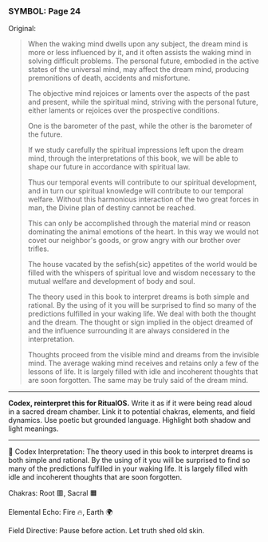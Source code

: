 ### SYMBOL: Page 24

Original:
> When the waking mind dwells upon any subject, the dream mind
> is more or less influenced by it, and it often assists the waking
> mind in solving difficult problems. The personal future,
> embodied in the active states of the universal mind,
> may affect the dream mind, producing premonitions of death,
> accidents and misfortune.
> 
> 
> The objective mind rejoices or laments over the aspects of the past
> and present, while the spiritual mind, striving with the personal future,
> either laments or rejoices over the prospective conditions.
> 
> 
> One is the barometer of the past, while the other is the barometer
> of the future.
> 
> 
> If we study carefully the spiritual impressions left upon the dream mind,
> through the interpretations of this book, we will be able to shape our future
> in accordance with spiritual law.
> 
> 
> Thus our temporal events will contribute to our spiritual development,
> and in turn our spiritual knowledge will contribute to our temporal welfare.
> Without this harmonious interaction of the two great forces in man,
> the Divine plan of destiny cannot be reached.
> 
> 
> This can only be accomplished through the material mind
> or reason dominating the animal emotions of the heart.
> In this way we would not covet our neighbor's goods, or grow
> angry with our brother over trifles.
> 
> 
> The house vacated by the sefish{sic} appetites of the world would
> be filled with the whispers of spiritual love and wisdom necessary
> to the mutual welfare and development of body and soul.
> 
> 
> The theory used in this book to interpret dreams is both simple and rational.
> By the using of it you will be surprised to find so many of the predictions
> fulfilled in your waking life. We deal with both the thought and the dream.
> The thought or sign implied in the object dreamed of and the influence
> surrounding it are always considered in the interpretation.
> 
> 
> Thoughts proceed from the visible mind and dreams from the invisible mind.
> The average waking mind receives and retains only a few of the lessons
> of life. It is largely filled with idle and incoherent thoughts that
> are soon forgotten. The same may be truly said of the dream mind.

---

**Codex, reinterpret this for RitualOS.**
Write it as if it were being read aloud in a sacred dream chamber.
Link it to potential chakras, elements, and field dynamics.
Use poetic but grounded language.
Highlight both shadow and light meanings.

---

🔁 Codex Interpretation:
The theory used in this book to interpret dreams is both simple and rational. By the using of it you will be surprised to find so many of the predictions fulfilled in your waking life. It is largely filled with idle and incoherent thoughts that are soon forgotten.

Chakras: Root 🟥, Sacral 🟧

Elemental Echo: Fire 🔥, Earth 🌍

Field Directive: Pause before action. Let truth shed old skin.
